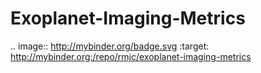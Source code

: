# Exoplanet-Imaging-Metrics
.. image:: http://mybinder.org/badge.svg :target: http://mybinder.org:/repo/rmjc/exoplanet-imaging-metrics

